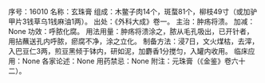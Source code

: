 序号：16010
名称：玄珠膏
组成：木鳖子肉14个，斑蝥81个，柳枝49寸（或加驴甲片3钱草乌1钱麻油1两）。
出处：《外科大成》卷一。
主治：肿疡将溃。
加减：None
功效：呼脓化腐。
用法用量：肿疡将溃涂之，脓从毛孔吸出，已开针者，用拈蘸送孔内呼脓，瘀腐不净，涂之立化。
制备方法：浸7日，文火煤枯，去滓，入巴豆仁3两，煎豆黑倾于钵内，研如泥，加麝香1分搅匀，入罐内收用。
临床应用：None
各家论述：None
用药禁忌：None
附注：元珠膏（《金鉴》卷六十二）。
